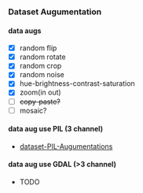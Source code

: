 ### Dataset Augumentation

#### data augs
- [x] random flip
- [x] random rotate
- [x] random crop
- [x] random noise
- [x] hue-brightness-contrast-saturation
- [x] zoom(in out)
- [ ] ~~copy-paste?~~
- [ ] mosaic?

#### data aug use PIL (3 channel)
+ [dataset-PIL-Augumentations](../utils/dataset_PIL.py)

#### data aug use GDAL (>3 channel)
+ TODO
